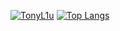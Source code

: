[![TonyL1u](https://github-readme-stats.vercel.app/api?username=TonyL1u)](https://github.com/anuraghazra/github-readme-stats)
[![Top Langs](https://github-readme-stats.vercel.app/api/top-langs/?username=TonyL1u)](https://github.com/anuraghazra/github-readme-stats)
